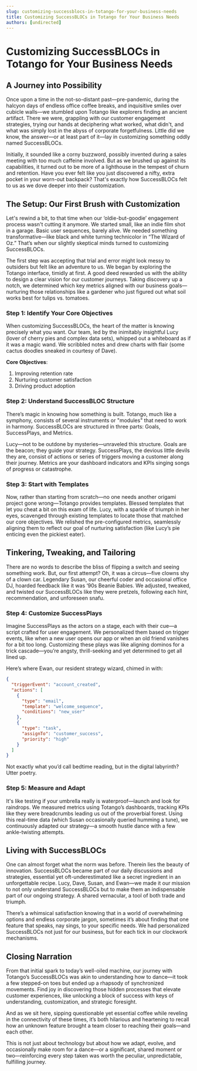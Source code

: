 ```yaml
---
slug: customizing-successblocs-in-totango-for-your-business-needs
title: Customizing SuccessBLOCs in Totango for Your Business Needs
authors: [undirected]
---
```



# Customizing SuccessBLOCs in Totango for Your Business Needs

## A Journey into Possibility

Once upon a time in the not-so-distant past—pre-pandemic, during the halcyon days of endless office coffee breaks, and inquisitive smiles over cubicle walls—we stumbled upon Totango like explorers finding an ancient artifact. There we were, grappling with our customer engagement strategies, trying our hands at deciphering what worked, what didn't, and what was simply lost in the abyss of corporate forgetfulness. Little did we know, the answer—or at least part of it—lay in customizing something oddly named SuccessBLOCs. 

Initially, it sounded like a corny buzzword, possibly invented during a sales meeting with too much caffeine involved. But as we brushed up against its capabilities, it turned out to be more of a lighthouse in the tempest of churn and retention. Have you ever felt like you just discovered a nifty, extra pocket in your worn-out backpack? That's exactly how SuccessBLOCs felt to us as we dove deeper into their customization.

## The Setup: Our First Brush with Customization

Let's rewind a bit, to that time when our ‘oldie-but-goodie’ engagement process wasn't cutting it anymore. We started small, like an indie film shot in a garage. Basic user sequences, barely alive. We needed something transformative—like black and white turning technicolor in “The Wizard of Oz.” That’s when our slightly skeptical minds turned to customizing SuccessBLOCs.

The first step was accepting that trial and error might look messy to outsiders but felt like an adventure to us. We began by exploring the Totango interface, timidly at first. A good deed rewarded us with the ability to design a clear vision for our customer journeys. Taking discovery up a notch, we determined which key metrics aligned with our business goals—nurturing those relationships like a gardener who just figured out what soil works best for tulips vs. tomatoes.

### Step 1: Identify Your Core Objectives

When customizing SuccessBLOCs, the heart of the matter is knowing precisely what you want. Our team, led by the inimitably insightful Lucy (lover of cherry pies and complex data sets), whipped out a whiteboard as if it was a magic wand. We scribbled notes and drew charts with flair (some cactus doodles sneaked in courtesy of Dave). 

**Core Objectives**: 
1. Improving retention rate 
2. Nurturing customer satisfaction
3. Driving product adoption

### Step 2: Understand SuccessBLOC Structure

There’s magic in knowing how something is built. Totango, much like a symphony, consists of several instruments or "modules" that need to work in harmony. SuccessBLOCs are structured in three parts: Goals, SuccessPlays, and Metrics.

Lucy—not to be outdone by mysteries—unraveled this structure. Goals are the beacon; they guide your strategy. SuccessPlays, the devious little devils they are, consist of actions or series of triggers moving a customer along their journey. Metrics are your dashboard indicators and KPIs singing songs of progress or catastrophe.

### Step 3: Start with Templates

Now, rather than starting from scratch—no one needs another origami project gone wrong—Totango provides templates. Blessed templates that let you cheat a bit on this exam of life. Lucy, with a sparkle of triumph in her eyes, scavenged through existing templates to locate those that matched our core objectives. We relished the pre-configured metrics, seamlessly aligning them to reflect our goal of nurturing satisfaction (like Lucy’s pie enticing even the pickiest eater).

## Tinkering, Tweaking, and Tailoring

There are no words to describe the bliss of flipping a switch and seeing something work. But, our first attempt? Oh, it was a circus—five clowns shy of a clown car. Legendary Susan, our cheerful coder and occasional office DJ, hoarded feedback like it was ‘90s Beanie Babies. We adjusted, tweaked, and twisted our SuccessBLOCs like they were pretzels, following each hint, recommendation, and unforeseen snafu.

### Step 4: Customize SuccessPlays

Imagine SuccessPlays as the actors on a stage, each with their cue—a script crafted for user engagement. We personalized them based on trigger events, like when a new user opens our app or when an old friend vanishes for a bit too long. Customizing these plays was like aligning dominos for a trick cascade—you’re angsty, thrill-seeking and yet determined to get all lined up.

Here’s where Ewan, our resident strategy wizard, chimed in with: 

```json
{
  "triggerEvent": "account_created",
  "actions": [
    {
      "type": "email",
      "template": "welcome_sequence",
      "conditions": "new_user"
    },
    {
      "type": "task",
      "assignTo": "customer_success",
      "priority": "high"
    }
  ]
}
```

Not exactly what you’d call bedtime reading, but in the digital labyrinth? Utter poetry.

### Step 5: Measure and Adapt

It's like testing if your umbrella really is waterproof—launch and look for raindrops. We measured metrics using Totango’s dashboards, tracking KPIs like they were breadcrumbs leading us out of the proverbial forest. Using this real-time data (which Susan occasionally queried humming a tune), we continuously adapted our strategy—a smooth hustle dance with a few ankle-twisting attempts.

## Living with SuccessBLOCs

One can almost forget what the norm was before. Therein lies the beauty of innovation. SuccessBLOCs became part of our daily discussions and strategies, essential yet oft-underestimated like a secret ingredient in an unforgettable recipe. Lucy, Dave, Susan, and Ewan—we made it our mission to not only understand SuccessBLOCs but to make them an indispensable part of our ongoing strategy. A shared vernacular, a tool of both trade and triumph.

There’s a whimsical satisfaction knowing that in a world of overwhelming options and endless corporate jargon, sometimes it’s about finding that one feature that speaks, nay sings, to your specific needs. We had personalized SuccessBLOCs not just for our business, but for each tick in our clockwork mechanisms.

## Closing Narration

From that initial spark to today’s well-oiled machine, our journey with Totango’s SuccessBLOCs was akin to understanding how to dance—it took a few stepped-on toes but ended up a rhapsody of synchronized movements. Find joy in discovering those hidden processes that elevate customer experiences, like unlocking a block of success with keys of understanding, customization, and strategic foresight.

And as we sit here, sipping questionable yet essential coffee while reveling in the connectivity of these times, it’s both hilarious and heartening to recall how an unknown feature brought a team closer to reaching their goals—and each other. 

This is not just about technology but about how we adapt, evolve, and occasionally make room for a dance—or a significant, shared moment or two—reinforcing every step taken was worth the peculiar, unpredictable, fulfilling journey.